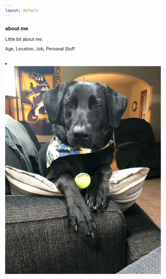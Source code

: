 ```yaml
---
layout: default
---
```

<div class="blurb">
         <section>
            <!-- FIRST BLOCK -->
            <div id="first-block">
               <div class="line">
                  <div class="margin-bottom">
                     <div class="margin">
                        <article class="s-12">
                           <h1>about me</h1>
                           <p>Little bit about me.</p>
                           <p>Age, Location, Job, Personal Stuff</p>
                           <br>
                           <li><img src="img/frank.jpg" alt="Franklin Marie O'Boyle"></li>
                        </article>
                     </div>
                  </div>
               </div>
            </div>
         </section>
</div><!-- /.blurb -->
